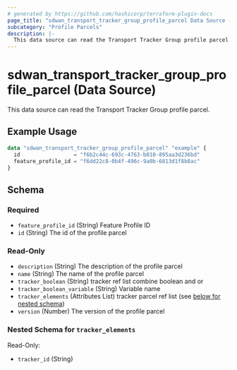 ```yaml
---
# generated by https://github.com/hashicorp/terraform-plugin-docs
page_title: "sdwan_transport_tracker_group_profile_parcel Data Source - terraform-provider-sdwan"
subcategory: "Profile Parcels"
description: |-
  This data source can read the Transport Tracker Group profile parcel.
---
```


# sdwan_transport_tracker_group_profile_parcel (Data Source)

This data source can read the Transport Tracker Group profile parcel.

## Example Usage

```terraform
data "sdwan_transport_tracker_group_profile_parcel" "example" {
  id                 = "f6b2c44c-693c-4763-b010-895aa3d236bd"
  feature_profile_id = "f6dd22c8-0b4f-496c-9a0b-6813d1f8b8ac"
}
```

<!-- schema generated by tfplugindocs -->
## Schema

### Required

- `feature_profile_id` (String) Feature Profile ID
- `id` (String) The id of the profile parcel

### Read-Only

- `description` (String) The description of the profile parcel
- `name` (String) The name of the profile parcel
- `tracker_boolean` (String) tracker ref list combine boolean and or
- `tracker_boolean_variable` (String) Variable name
- `tracker_elements` (Attributes List) tracker parcel ref list (see [below for nested schema](#nestedatt--tracker_elements))
- `version` (Number) The version of the profile parcel

<a id="nestedatt--tracker_elements"></a>
### Nested Schema for `tracker_elements`

Read-Only:

- `tracker_id` (String)
